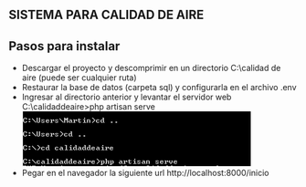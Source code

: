 ## SISTEMA PARA CALIDAD DE AIRE

## Pasos para instalar

- Descargar el proyecto y descomprimir en un directorio C:\calidad de aire (puede ser cualquier ruta)
- Restaurar la base de datos (carpeta sql) y configurarla en el archivo .env
- Ingresar al directorio anterior y levantar el servidor web
  C:\calidaddeaire>php artisan serve
  <img src="public/img/image1.png">
- Pegar en el navegador la siguiente url
  http://localhost:8000/inicio
